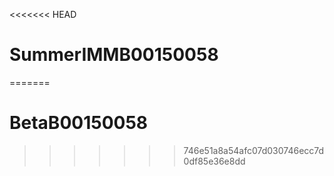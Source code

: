 <<<<<<< HEAD
# SummerIMMB00150058
 
=======
# BetaB00150058
>>>>>>> 746e51a8a54afc07d030746ecc7d0df85e36e8dd
